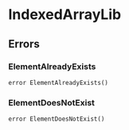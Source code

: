 # IndexedArrayLib











## Errors

### ElementAlreadyExists

```solidity
error ElementAlreadyExists()
```






### ElementDoesNotExist

```solidity
error ElementDoesNotExist()
```







